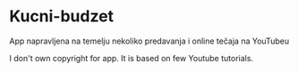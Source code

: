 # Kucni-budzet
App napravljena na temelju nekoliko predavanja i online tečaja na YouTubeu

I don't own copyright for app. It is based on few Youtube tutorials.
